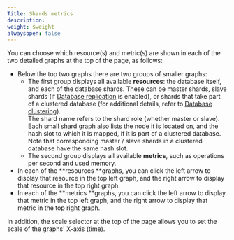 ```yaml
---
Title: Shards metrics
description: 
weight: $weight
alwaysopen: false
---
```

You can choose which resource(s) and metric(s) are shown in each of the
two detailed graphs at the top of the page, as follows:

-   Below the top two graphs there are two groups of smaller graphs:
    -   The first group displays all available **resources**: the
        database itself, and each of the database shards. These can be
        master shards, slave shards (if [Database
        replication](/redis-enterprise-documentation/database-configuration/database-replication) is
        enabled), or shards that take part of a clustered database (for
        additional details, refer to [Database
        clustering](/redis-enterprise-documentation/database-configuration/database-clustering)).\
        The shard name refers to the shard role (whether master or
        slave).\
        Each small shard graph also lists the node it is located on, and
        the hash slot to which it is mapped, if it is part of a
        clustered database.\
        Note that corresponding master / slave shards in a clustered
        database have the same hash slot.
    -   The second group displays all available **metrics**, such as
        operations per second and used memory.
-   In each of the **resources **graphs, you can click the left arrow to
    display that resource in the top left graph, and the right arrow to
    display that resource in the top right graph.
-   In each of the **metrics **graphs, you can click the left arrow to
    display that metric in the top left graph, and the right arrow to
    display that metric in the top right graph.

In addition, the scale selector at the top of the page allows you to set
the scale of the graphs' X-axis (time).
